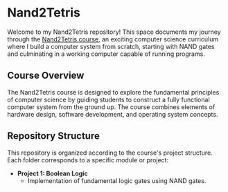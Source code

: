 ﻿# Nand2Tetris
Welcome to my Nand2Tetris repository! This space documents my journey through the [Nand2Tetris course](https://www.nand2tetris.org/), an exciting computer science curriculum where I build a computer system from scratch, starting with NAND gates and culminating in a working computer capable of running programs.
## Course Overview
The Nand2Tetris course is designed to explore the fundamental principles of computer science by guiding students to construct a fully functional computer system from the ground up. The course combines elements of hardware design, software development, and operating system concepts.
## Repository Structure
This repository is organized according to the course's project structure. Each folder corresponds to a specific module or project:
- **Project 1: Boolean Logic**
  - Implementation of fundamental logic gates using NAND gates.
